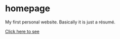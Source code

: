 # homepage
My first personal website. Basically it is just a résumé.

[Click here to see](https://shcracoziabra.github.io/)
